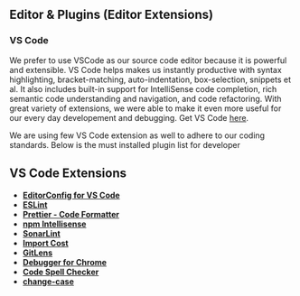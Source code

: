 ## Editor & Plugins (Editor Extensions)

### VS Code

We prefer to use VSCode as our source code editor because it is powerful and extensible. VS Code helps makes us instantly productive with syntax highlighting, bracket-matching, auto-indentation, box-selection, snippets et al. It also includes built-in support for IntelliSense code completion, rich semantic code understanding and navigation, and code refactoring.
With great variety of extensions, we were able to make it even more useful for our every day developement and debugging.
Get VS Code [here](https://code.visualstudio.com/download).

We are using few VS Code extension as well to adhere to our coding standards. Below is the must installed plugin list for developer

## VS Code Extensions

- [**EditorConfig for VS Code**](https://marketplace.visualstudio.com/items?itemName=EditorConfig.EditorConfig)
- [**ESLint**](https://marketplace.visualstudio.com/items?itemName=dbaeumer.vscode-eslint)
- [**Prettier - Code Formatter**](https://marketplace.visualstudio.com/items?itemName=esbenp.prettier-vscode)
- [**npm Intellisense**](https://marketplace.visualstudio.com/items?itemName=christian-kohler.npm-intellisense)
- [**SonarLint**](https://marketplace.visualstudio.com/items?itemName=SonarSource.sonarlint-vscode)
- [**Import Cost**](https://marketplace.visualstudio.com/items?itemName=wix.vscode-import-cost)
- [**GitLens**](https://marketplace.visualstudio.com/items?itemName=eamodio.gitlens)
- [**Debugger for Chrome**](https://marketplace.visualstudio.com/items?itemName=msjsdiag.debugger-for-chrome)
- [**Code Spell Checker**](https://marketplace.visualstudio.com/items?itemName=streetsidesoftware.code-spell-checker)
- [**change-case**](https://marketplace.visualstudio.com/items?itemName=wmaurer.change-case)

